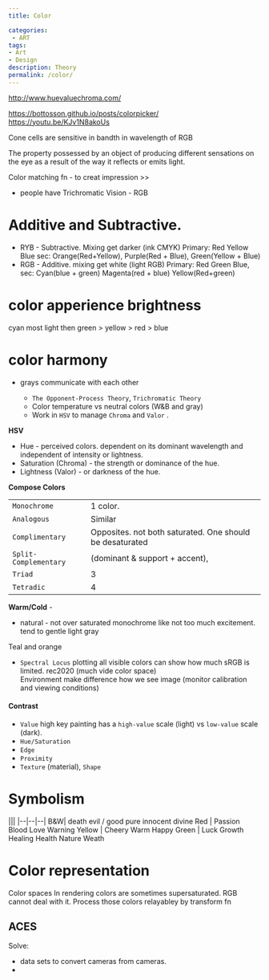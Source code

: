 ```yaml
---
title: Color

categories:
 - ART
tags:
- Art
- Design
description: Theory
permalink: /color/
---
```


http://www.huevaluechroma.com/

https://bottosson.github.io/posts/colorpicker/
https://youtu.be/KJv1N8akoUs

Cone cells are sensitive in bandth in wavelength of RGB


The property possessed by an object of producing different sensations on the eye as a result of the way it reflects or emits light.

Color matching fn - to creat impression >>

- people have Trichromatic Vision - RGB

# Additive and Subtractive.
- RYB - Subtractive. Mixing get darker (ink CMYK) Primary: Red Yellow Blue sec: Orange(Red+Yellow), Purple(Red + Blue), Green(Yellow + Blue)  
- RGB - Additive. mixing get white  (light RGB) Primary: Red Green Blue, sec: Cyan(blue + green) Magenta(red + blue) Yellow(Red+green)


# color apperience brightness
cyan most light then green > yellow > red > blue

# color harmony
- grays communicate with each other

   - `The Opponent-Process Theory`, `Trichromatic Theory`  
   - Color temperature  vs  neutral colors (W&B and gray)   
   - Work in `HSV` to manage `Chroma` and `Valor` .   

**HSV**   
- Hue - perceived colors. dependent on its dominant wavelength and independent of intensity or lightness.
- Saturation (Chroma) - the strength or dominance of the hue.  
- Lightness (Valor) -  or darkness of the hue.

**Compose Colors**

   || |
   |-|- |
   `Monochrome` | 1 color.
   `Analogous`| Similar
   `Complimentary` | Opposites.  not both saturated. One should be desaturated
   `Split-Complementary` | (dominant & support + accent),
   `Triad`  |3 |
   `Tetradic` | 4   

**Warm/Cold** -  

- natural - not over saturated monochrome like not too much excitement. tend to gentle light gray

Teal and orange

   - `Spectral Locus` plotting all visible colors can show how much sRGB is limited. rec2020 (much vide color space)      
   Environment make difference how we see image  (monitor calibration and viewing conditions)  


#### Contrast   
- `Value` high key painting has a `high-value` scale (light) vs `low-value` scale (dark).  
- `Hue/Saturation`  
- `Edge`  
- `Proximity`  
- `Texture` (material), `Shape`

# Symbolism


|||
|--|--|--|
B&W| death evil / good pure innocent divine
Red | Passion Blood Love  Warning
Yellow  | Cheery Warm Happy
Green | Luck Growth Healing Health Nature Weath



# Color representation

Color spaces
In rendering colors are sometimes supersaturated. RGB cannot deal with it. Process those colors relayabley by transform fn


## ACES
Solve:
- data sets to convert cameras from cameras.
-
